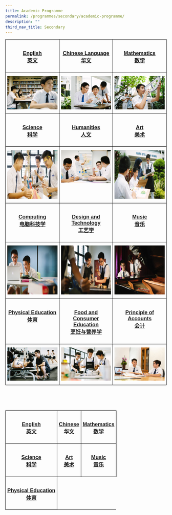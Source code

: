 ```yaml
---
title: Academic Programme
permalink: /programmes/secondary/academic-programme/
description: ""
third_nav_title: Secondary
---
```

<style type="text/css">
.tg  {border-collapse:collapse;border-spacing:0;}
.tg td{border-color:black;border-style:solid;border-width:1px;font-family:Arial, sans-serif;font-size:14px;
  overflow:hidden;padding:10px 5px;word-break:normal;}
.tg th{border-color:black;border-style:solid;border-width:1px;font-family:Arial, sans-serif;font-size:14px;
  font-weight:normal;overflow:hidden;padding:10px 5px;word-break:normal;}
.tg .tg-0lax{text-align:left;vertical-align:top}
</style>
<table class="tg" style="table-layout: fixed; width: 100%;">
<thead>
  <tr>
    <td class="tg-0lax" style="width: 33.33%"><a href="/programmes/secondary/academic-programme/english/"><center><h3>English<br>英文</h3></center></a></td>
    <td class="tg-0lax" style="width: 33.33%"><a href="/programmes/secondary/academic-programme/chinese-language/"><center><h3>Chinese Language<br>华文</h3></center></a></td>
    <td class="tg-0lax" style="width: 33.33%"><a href="/programmes/secondary/academic-programme/mathematics/"><center><h3>Mathematics<br>数学</h3></center></a></td>
  </tr>
</thead>
<tbody>
  <tr>
    <td class="tg-0lax">
      <a href="/programmes/secondary/academic-programme/english/">
<img src="/images/english_v1.png" alt="english">
    </a></td>
    <td class="tg-0lax" style="text-align: center;">
      <a href="/programmes/secondary/academic-programme/chinese-language/">
        <img src="/images/chinese_v1.png" alt="chinese language" style="max-width: 100%; height: auto;">
      </a>
    </td>
    <td class="tg-0lax">
      <a href="/programmes/secondary/academic-programme/mathematics/">
        <img src="/images/maths_v1.png" style="max-width: 100%; height: auto;">
      </a>
    </td>
  </tr>
  <tr>
    <td class="tg-0lax" style="width: 33.33%"><a href="/programmes/secondary/academic-programme/science/"><center><h3>Science<br>科学</h3></center></a></td>
    <td class="tg-0lax" style="width: 33.33%"><a href="/programmes/secondary/academic-programme/humanities/"><center><h3>Humanities<br>人文</h3></center></a></td>
    <td class="tg-0lax" style="width: 33.33%"><a href="/programmes/secondary/academic-programme/art/"><center><h3>Art<br>美术</h3></center></a></td>
  </tr>
  <tr>
    <td class="tg-0lax"><a href="/programmes/secondary/academic-programme/science/">
<img src="/images/science_v1.png" alt="science" width="272" height="153">
</a></td>
    <td class="tg-0lax"><a href="/programmes/secondary/academic-programme/humanities/">
<img src="/images/humanities_v1.png" alt="humanities" style="max-width: 100%; height: auto;">
</a></td>
    <td class="tg-0lax"><a href="/programmes/secondary/academic-programme/art/">
<img src="/images/arts_v1.png" alt="arts" width="272" height="153">
</a></td>
  </tr>
  <tr>
    <td class="tg-0lax" style="width: 33.33%"><a href="/programmes/secondary/academic-programme/computing/"><center><h3>Computing<br>电脑科技学</h3></center></a></td>
		<td class="tg-0lax" style="width: 33.33%"><a href="/programmes/secondary/academic-programme/design-and-technology/"><center><h3>Design and Technology<br>工艺学</h3></center></a></td>
		<td class="tg-0lax" style="width: 33.33%"><a href="/programmes/secondary/academic-programme/music/"><center><h3>Music<br>音乐</h3></center></a></td>
  </tr>
  <tr>
    <td class="tg-0lax"><a href="/programmes/secondary/academic-programme/computing/">
<img src="/images/computer-science_v1.png" alt="computing" width="272" height="153"></a></td>
		<td class="tg-0lax"><a href="/programmes/secondary/academic-programme/design-and-technology/">
<img src="/images/d&amp;t_v1.png" alt="dnt" width="272" height="153"></a></td>
		<td class="tg-0lax"><a href="/programmes/secondary/academic-programme/music/">
<img src="/images/music_v1.png" alt="music" width="272" height="153"></a></td>
</tr>
	<tr>
    <td class="tg-0lax" style="width: 33.33%"><a href="/programmes/secondary/academic-programme/physical-education/"><center><h3>Physical Education<br>体育</h3></center></a></td>
    <td class="tg-0lax" style="width: 33.33%"><a href="/programmes/secondary/academic-programme/food-and-consumer-education/"><center><h3>Food and Consumer Education<br>烹饪与营养学</h3></center></a></td>
    <td class="tg-0lax" style="width: 33.33%"><a href="/programmes/secondary/academic-programme/principles-of-account/"><center><h3>Principle of Accounts<br>会计</h3></center></a></td>
  </tr>

</tbody><tbody>
  <tr>
    <td class="tg-0lax">
      <a href="/programmes/secondary/academic-programme/physical-education/">
<img src="/images/pe_v1%20.png" alt="PE">
    </a></td>
    <td class="tg-0lax" style="text-align: center;">
      <a href="/programmes/secondary/academic-programme/food-and-consumer-education/">
        <img src="/images/food_consumer_v1.png" alt="chinese language" style="max-width: 100%; height: auto;">
      </a>
    </td>
    <td class="tg-0lax">
      <a href="/programmes/secondary/academic-programme/principles-of-account/">
        <img src="/images/accounts.jpeg" style="max-width: 100%; height: auto;">
      </a>
    </td>
  </tr>
</tbody>
</table>



<br><br><br>

<style type="text/css">
.tg  {border-collapse:collapse;border-spacing:0;}
.tg td{border-color:black;border-style:solid;border-width:1px;font-family:Arial, sans-serif;font-size:14px;
  overflow:hidden;padding:10px 5px;word-break:normal;}
.tg th{border-color:black;border-style:solid;border-width:1px;font-family:Arial, sans-serif;font-size:14px;
  font-weight:normal;overflow:hidden;padding:10px 5px;word-break:normal;}
.tg .tg-0lax{text-align:left;vertical-align:top}
</style>
<table class="tg">
<thead>
  <tr>
    <td class="tg-0lax"><a href="/programmes/primary/academic-programme/english/"><center><h3>English<br>英文</h3></center></a></td>
    <td class="tg-0lax"><a href="/programmes/primary/academic-programme/chinese/"><center><h3>Chinese<br>华文</h3></center></a></td>
    <td class="tg-0lax"><a href="/programmes/primary/academic-programme/mathematics/"><center><h3>Mathematics<br>数学</h3></center></a></td>
  </tr>
</thead>
<tbody>
  <tr>
    <td class="tg-0lax"><a href="/programmes/primary/academic-programme/science/"><center><h3>Science<br>科学</h3></center></a></td>
    <td class="tg-0lax"><a href="/programmes/primary/academic-programme/art/"><center><h3>Art<br>美术</h3></center></a></td>
    <td class="tg-0lax"><a href="/programmes/primary/academic-programme/music/"><center><h3>Music<br>音乐</h3></center></a></td>
  </tr>
  <tr>
    <td class="tg-0lax"><a href="/programmes/primary/academic-programme/physical-education/"><center><h3>Physical Education<br>体育</h3></center></a></td>
  </tr>
</tbody>
</table>